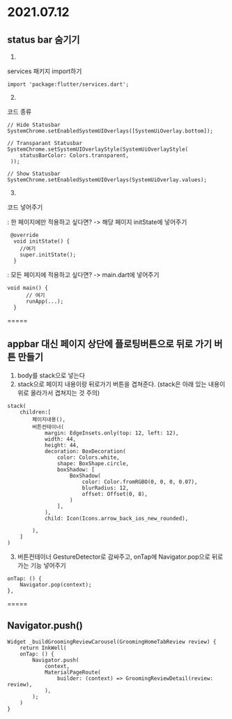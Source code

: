 # 2021.07.12

## status bar 숨기기

1.
services 패키지 import하기
```flutter
import 'package:flutter/services.dart';
```

2.
코드 종류
```flutter
// Hide Statusbar
SystemChrome.setEnabledSystemUIOverlays([SystemUiOverlay.bottom]);
```

```flutter
// Transparant Statusbar
SystemChrome.setSystemUIOverlayStyle(SystemUiOverlayStyle(
    statusBarColor: Colors.transparent,
 ));
```

```flutter
// Show Statusbar
SystemChrome.setEnabledSystemUIOverlays(SystemUiOverlay.values);
```


3.
코드 넣어주기

: 한 페이지에만 적용하고 싶다면? -> 해당 페이지 initState에 넣어주기
```flutter
 @override
  void initState() {
    //여기
    super.initState();
  }
```

: 모든 페이지에 적용하고 싶다면? -> main.dart에 넣어주기
```flutter
void main() {
      // 여기
      runApp(...);
  }
```

=====

## appbar 대신 페이지 상단에 플로팅버튼으로 뒤로 가기 버튼 만들기

1. body를 stack으로 넣는다
2. stack으로 페이지 내용이랑 뒤로가기 버튼을 겹쳐준다. (stack은 아래 있는 내용이 위로 올라가서 겹쳐지는 것 주의)
```flutter
stack(
    children:[
        페이지내용(), 
        버튼컨테이너(
            margin: EdgeInsets.only(top: 12, left: 12),
            width: 44,
            height: 44,
            decoration: BoxDecoration(
                color: Colors.white,
                shape: BoxShape.circle,
                boxShadow: [
                    BoxShadow(
                        color: Color.fromRGBO(0, 0, 0, 0.07),
                        blurRadius: 12,
                        offset: Offset(0, 8),
                    )
                ],
            ),
            child: Icon(Icons.arrow_back_ios_new_rounded),
            
        ),
    ]
)
```
3. 버튼컨테이너 GestureDetector로 감싸주고, onTap에 Navigator.pop으로 뒤로 가는 기능 넣어주기
```flutter
onTap: () {
    Navigator.pop(context);
},
```

=====
## Navigator.push()

```flutter
Widget _buildGroomingReviewCarousel(GroomingHomeTabReview review) {
    return InkWell(
    onTap: () {
        Navigator.push(
            context,
            MaterialPageRoute(
                builder: (context) => GroomingReviewDetail(review: review),
            ),
        );
    )
}
```
